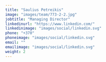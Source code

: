 ```yaml
---
title: "Saulius Petreikis"
image: "images/team/773-2-2.jpg"
jobtitle: "Managing Director"
linkedinurl: "https://www.linkedin.com/"
linkedinimage: "images/social/linkedin.svg"
phone: "+370"
phoneimage: "images/social/linkedin.svg"
email: ""
emailimage: "images/social/linkedin.svg"
weight: 2
---
```

